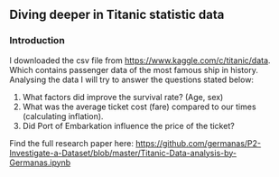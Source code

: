 ## Diving deeper in Titanic statistic data
### Introduction
I downloaded the csv file from https://www.kaggle.com/c/titanic/data. Which contains passenger data of the most famous ship in history. Analysing the data I will try to answer the questions stated below:  
1. What factors did improve the survival rate? (Age, sex)  
2. What was the average ticket cost (fare) compared to our times (calculating inflation).  
3. Did Port of Embarkation influence the price of the ticket?  

Find the full research paper here: https://github.com/germanas/P2-Investigate-a-Dataset/blob/master/Titanic-Data-analysis-by-Germanas.ipynb
